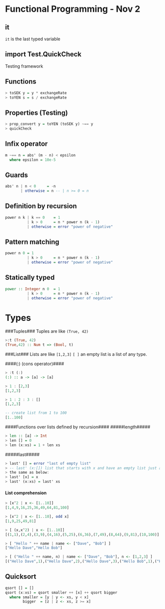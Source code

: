 Functional Programming - Nov 2
==============================
it
--
`it` is the last typed variable

import Test.QuickCheck
----------------------
Testing framework

Functions
---------
```haskell
> toSEK y = y * exchangeRate
> toYEN s = s / exchangeRate
```

Properties (Testing)
--------------------
```haskell
> prop_convert y = toYEN (toSEK y) ~== y
> quickCheck
```

Infix operator
--------------
```haskell
m ~== n = abs' (m - n) < epsilon
  where epsilon = 10e-5
```

Guards
------
```haskell
abs' n | n < 0     = -n
       | otherwise = n -- | n >= 0 = n
```

Definition by recursion
-----------------------
```haskell
power n k | k == 0    = 1
          | k > 0     = n * power n (k - 1)
          | otherwise = error "power of negative"
```

Pattern matching
----------------
```haskell
power n 0 = 1
          | k > 0     = n * power n (k - 1)
          | otherwise = error "power of negative"
```

Statically typed
----------------
```haskell
power :: Integer n 0  = 1
          | k > 0     = n * power n (k - 1)
          | otherwise = error "power of negative"
```

Types
=====
###Tuples###
Tuples are like `(True, 42)`

```haskell
>:t (True, 42)
(True,42) :: Num t => (Bool, t)
```

###List###
Lists are like `[1,2,3]`
`[ ]` an empty list is a list of any type.

####(:) (cons operator)####
```haskell
> :t (:)
(:) :: a -> [a] -> [a]

> 1 : [2,3]
[1,2,3]

> 1 : 2 : 3 : []
[1,2,3]
```

```haskell
-- create list from 1 to 100
[1..100]
```

####Functions over lists defined by recursion####
#####length#####
```haskell
> len :: [a] -> Int
> len [] = 0
> len (x:xs) = 1 + len xs
```

#####last#####
```haskell
> last' [] = error "last of empty list"
> -- last' (x:[]) list that starts with x and have an empty list just after,
> the same as below:
> last' [x] = x
> last' (x:xs) = last' xs
```

#### List comprehension ####
```haskell
> [x^2 | x <- [1..10]]
[1,4,9,16,25,36,49,64,81,100]

> [x^2 | x <- [1..10], odd x]
[1,9,25,49,81]

> [ (x,x^2) | x <- [1..10]]
[(1,1),(2,4),(3,9),(4,16),(5,25),(6,36),(7,49),(8,64),(9,81),(10,100)]

> [ "Hello " ++ name | name <- ["Dave", "Bob"] ]
["Hello Dave","Hello Bob"]

> [ ("Hello " ++ name, n) | name <- ["Dave", "Bob"], n <- [1,2,3] ]
[("Hello Dave",1),("Hello Dave",2),("Hello Dave",3),("Hello Bob",1),("Hello Bob",2),("Hello Bob",3)]
```

Quicksort
---------
```haskell
qsort [] = []
qsort (x:xs) = qsort smaller ++ [x] ++ qsort bigger
  where smaller = [y | y <- xs, y < x]
        bigger  = [z | z <- xs, z >= x]
```
